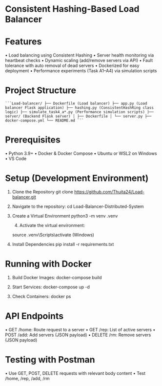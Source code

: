 # Consistent Hashing-Based Load Balancer 

# Features
•	Load balancing using Consistent Hashing
•	Server health monitoring via heartbeat checks
•	Dynamic scaling (add/remove servers via API)
•	Fault tolerance with auto removal of dead servers
•	Dockerized for easy deployment
•	Performance experiments (Task A1–A4) via simulation scripts

# Project Structure
<pre><code>```Load-balancer/ ├── Dockerfile (Load balancer) ├── app.py (Load balancer Flask application) ├── hashing.py (ConsistentHashRing class logic) ├── simulate_task4_a*.py (Performance simulation scripts) ├── server/ (Backend Flask server) │ ├── Dockerfile │ └── server.py ├── docker-compose.yml └── README.md ```</code></pre>
# Prerequisites
•	Python 3.9+
•	Docker & Docker Compose
•	Ubuntu or WSL2 on Windows
•	VS Code 


# Setup (Development Environment)
1. Clone the Repository
   git clone https://github.com/Thuita24/Load-balancer.git

2. Navigate to the repository:
   cd Load-Balancer-Distributed-System

3. Create a Virtual Environment
   python3 -m venv .venv

     4. Activate the virtual environment:

   source  .venv\Scripts\activate (Windows)

5. Install Dependencies
   pip install -r requirements.txt
# Running with Docker
1. Build Docker Images:
 docker-compose build

2. Start Services:
 docker-compose up -d

3. Check Containers: 
docker ps

# API Endpoints
•	GET /home: Route request to a server
•	GET /rep: List of active servers
•	POST /add: Add servers (JSON payload)
•	DELETE /rm: Remove servers (JSON payload)

# Testing with Postman
•	Use GET, POST, DELETE requests with relevant body content
•	Test /home, /rep, /add, /rm
